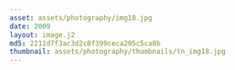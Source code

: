 ```yaml
---
asset: assets/photography/img18.jpg
date: 2009
layout: image.j2
md5: 2211d7f3ac3d2c8f399ceca205c5ca8b
thumbnail: assets/photography/thumbnails/tn_img18.jpg
---
```


